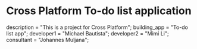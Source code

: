 # Cross Platform To-do list application
description = "This is a project for Cross Platform";
building_app =  "To-do list app";
developer1 = "Michael Bautista";
developer2 = "Mimi Li";
consultant =  "Johannes Muljana";
